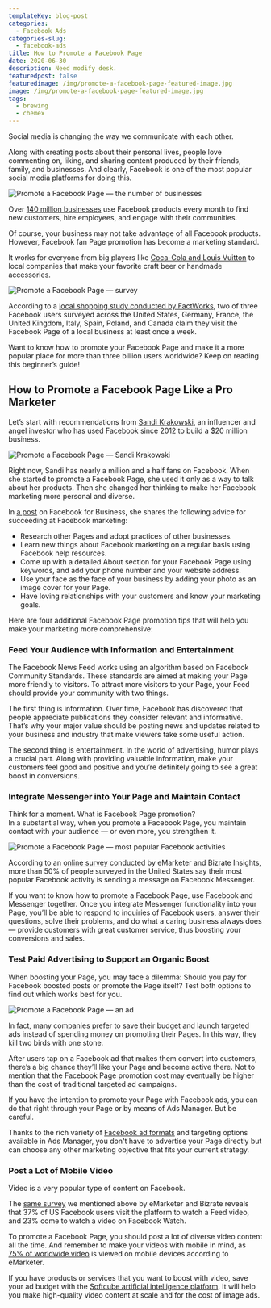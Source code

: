 ```yaml
---
templateKey: blog-post
categories:
  - Facebook Ads
categories-slug:
  - facebook-ads
title: How to Promote a Facebook Page
date: 2020-06-30
description: Need modify desk.
featuredpost: false
featuredimage: /img/promote-a-facebook-page-featured-image.jpg
image: /img/promote-a-facebook-page-featured-image.jpg
tags:
  - brewing
  - chemex
---
```

<!--StartFragment-->

Social media is changing the way we communicate with each other. 

Along with creating posts about their personal lives, people love commenting on, liking, and sharing content produced by their friends, family, and businesses. And clearly, Facebook is one of the most popular social media platforms for doing this.

![Promote a Facebook Page — the number of businesses](/img/promote-a-facebook-page-number-of-advertisers-1024x576.jpg)

Over [140 million businesses](https://www.facebook.com/iq/insights-to-go/140m-more-than-140-million-businesses-use-facebook-products-every-month-to-find-new-customers-hire-employees-or-engage-with-their-communities/) use Facebook products every month to find new customers, hire employees, and engage with their communities.

Of course, your business may not take advantage of all Facebook products. However, Facebook fan Page promotion has become a marketing standard.

It works for everyone from big players like [Coca-Cola and Louis Vuitton](https://softcube.com/best-facebook-pages-you-should-follow/) to local companies that make your favorite craft beer or handmade accessories.

![Promote a Facebook Page — survey](/img/promote-a-facebook-page-survey.jpg)

According to a [local shopping study conducted by FactWorks](https://www.facebook.com/business/pages), two of three Facebook users surveyed across the United States, Germany, France, the United Kingdom, Italy, Spain, Poland, and Canada claim they visit the Facebook Page of a local business at least once a week.

Want to know how to promote your Facebook Page and make it a more popular place for more than three billion users worldwide? Keep on reading this beginner’s guide!

## How to Promote a Facebook Page Like a Pro Marketer

Let’s start with recommendations from [Sandi Krakowski](https://www.facebook.com/SandiKrakowskiBiz), an influencer and angel investor who has used Facebook since 2012 to build a $20 million business.

![Promote a Facebook Page — Sandi Krakowski](/img/promote-a-facebook-page-sandi-krakowski.jpg)

Right now, Sandi has nearly a million and a half fans on Facebook. When she started to promote a Facebook Page, she used it only as a way to talk about her products. Then she changed her thinking to make her Facebook marketing more personal and diverse.

In [a post](https://www.facebook.com/business/news/facebook-page-tips-sandi-krakowski) on Facebook for Business, she shares the following advice for succeeding at Facebook marketing:

- Research other Pages and adopt practices of other businesses.
- Learn new things about Facebook marketing on a regular basis using Facebook help resources.
- Come up with a detailed About section for your Facebook Page using keywords, and add your phone number and your website address.
- Use your face as the face of your business by adding your photo as an image cover for your Page.
- Have loving relationships with your customers and know your marketing goals.

Here are four additional Facebook Page promotion tips that will help you make your marketing more comprehensive:

### Feed Your Audience with Information and Entertainment

The Facebook News Feed works using an algorithm based on Facebook Community Standards. These standards are aimed at making your Page more friendly to visitors. To attract more visitors to your Page, your Feed should provide your community with two things.

The first thing is information. Over time, Facebook has discovered that people appreciate publications they consider relevant and informative. That’s why your major value should be posting news and updates related to your business and industry that make viewers take some useful action.

The second thing is entertainment. In the world of advertising, humor plays a crucial part. Along with providing valuable information, make your customers feel good and positive and you’re definitely going to see a great boost in conversions.

### Integrate Messenger into Your Page and Maintain Contact

Think for a moment. What is Facebook Page promotion?   
In a substantial way, when you promote a Facebook Page, you maintain contact with your audience — or even more, you strengthen it.

![Promote a Facebook Page — most popular Facebook activities](/img/promote-a-facebook-page-facebook-activities.jpg)

According to an [online survey](https://www.statista.com/statistics/275788/share-of-facebook-user-activities/) conducted by eMarketer and Bizrate Insights, more than 50% of people surveyed in the United States say their most popular Facebook activity is sending a message on Facebook Messenger.

If you want to know how to promote a Facebook Page, use Facebook and Messenger together. Once you integrate Messenger functionality into your Page, you’ll be able to respond to inquiries of Facebook users, answer their questions, solve their problems, and do what a caring business always does — provide customers with great customer service, thus boosting your conversions and sales.

### Test Paid Advertising to Support an Organic Boost

When boosting your Page, you may face a dilemma: Should you pay for Facebook boosted posts or promote the Page itself? Test both options to find out which works best for you.

![Promote a Facebook Page — an ad](/img/promote-a-facebook-page-ad.jpg)

In fact, many companies prefer to save their budget and launch targeted ads instead of spending money on promoting their Pages. In this way, they kill two birds with one stone. 

After users tap on a Facebook ad that makes them convert into customers, there’s a big chance they’ll like your Page and become active there. Not to mention that the Facebook Page promotion cost may eventually be higher than the cost of traditional targeted ad campaigns.

If you have the intention to promote your Page with Facebook ads, you can do that right through your Page or by means of Ads Manager. But be careful.

Thanks to the rich variety of [Facebook ad formats](https://softcube.com/facebook-ad-formats-you-need-to-know/) and targeting options available in Ads Manager, you don't have to advertise your Page directly but can choose any other marketing objective that fits your current strategy.

### Post a Lot of Mobile Video

Video is a very popular type of content on Facebook.

The [same survey](https://www.statista.com/statistics/275788/share-of-facebook-user-activities/) we mentioned above by eMarketer and Bizrate reveals that 37% of US Facebook users visit the platform to watch a Feed video, and 23% come to watch a video on Facebook Watch.

To promote a Facebook Page, you should post a lot of diverse video content all the time. And remember to make your videos with mobile in mind, as [75% of worldwide video](https://www.facebook.com/business/news/insights/how-to-maximize-the-impact-of-mobile-video) is viewed on mobile devices according to eMarketer.

If you have products or services that you want to boost with video, save your ad budget with the [Softcube artificial intelligence platform](http://softcube.com). It will help you make high-quality video content at scale and for the cost of image ads.
